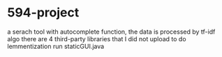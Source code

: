 # 594-project
a serach tool with autocomplete function, the data is processed by tf-idf algo
there are 4 third-party libraries that I did not upload to do lemmentization
run staticGUI.java
